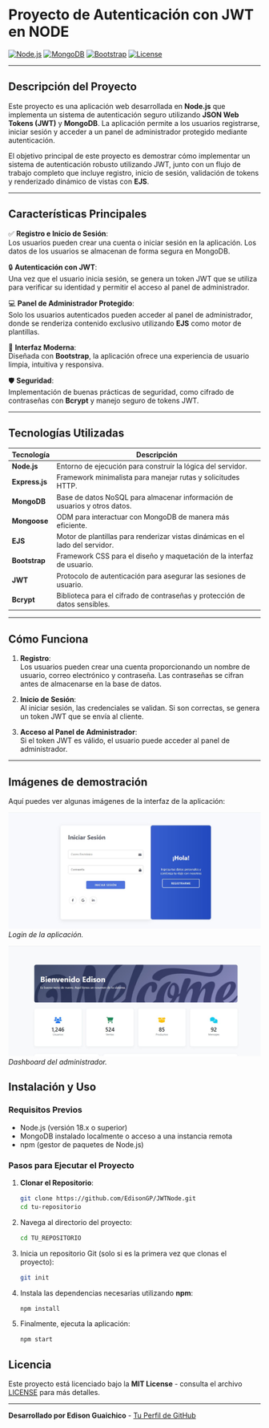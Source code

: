# **Proyecto de Autenticación con JWT en NODE**

[![Node.js](https://img.shields.io/badge/Node.js-18.x-green?logo=node.js)](https://nodejs.org/)
[![MongoDB](https://img.shields.io/badge/MongoDB-6.x-blue?logo=mongodb)](https://www.mongodb.com/)
[![Bootstrap](https://img.shields.io/badge/Bootstrap-5.x-purple?logo=bootstrap)](https://getbootstrap.com/)
[![License](https://img.shields.io/badge/License-MIT-yellow.svg)](LICENSE)

---

## **Descripción del Proyecto**

Este proyecto es una aplicación web desarrollada en **Node.js** que implementa un sistema de autenticación seguro utilizando **JSON Web Tokens (JWT)** y **MongoDB**. La aplicación permite a los usuarios registrarse, iniciar sesión y acceder a un panel de administrador protegido mediante autenticación.

El objetivo principal de este proyecto es demostrar cómo implementar un sistema de autenticación robusto utilizando JWT, junto con un flujo de trabajo completo que incluye registro, inicio de sesión, validación de tokens y renderizado dinámico de vistas con **EJS**.

---

## **Características Principales**

✅ **Registro e Inicio de Sesión**:  
Los usuarios pueden crear una cuenta o iniciar sesión en la aplicación. Los datos de los usuarios se almacenan de forma segura en MongoDB.

🔒 **Autenticación con JWT**:  
Una vez que el usuario inicia sesión, se genera un token JWT que se utiliza para verificar su identidad y permitir el acceso al panel de administrador.

💻 **Panel de Administrador Protegido**:  
Solo los usuarios autenticados pueden acceder al panel de administrador, donde se renderiza contenido exclusivo utilizando **EJS** como motor de plantillas.

🎨 **Interfaz Moderna**:  
Diseñada con **Bootstrap**, la aplicación ofrece una experiencia de usuario limpia, intuitiva y responsiva.

🛡️ **Seguridad**:  
Implementación de buenas prácticas de seguridad, como cifrado de contraseñas con **Bcrypt** y manejo seguro de tokens JWT.

---

## **Tecnologías Utilizadas**

| Tecnología       | Descripción                                                                 |
|------------------|-----------------------------------------------------------------------------|
| **Node.js**      | Entorno de ejecución para construir la lógica del servidor.                 |
| **Express.js**   | Framework minimalista para manejar rutas y solicitudes HTTP.               |
| **MongoDB**      | Base de datos NoSQL para almacenar información de usuarios y otros datos.  |
| **Mongoose**     | ODM para interactuar con MongoDB de manera más eficiente.                  |
| **EJS**          | Motor de plantillas para renderizar vistas dinámicas en el lado del servidor. |
| **Bootstrap**    | Framework CSS para el diseño y maquetación de la interfaz de usuario.      |
| **JWT**          | Protocolo de autenticación para asegurar las sesiones de usuario.          |
| **Bcrypt**       | Biblioteca para el cifrado de contraseñas y protección de datos sensibles. |

---

## **Cómo Funciona**

1. **Registro**:  
   Los usuarios pueden crear una cuenta proporcionando un nombre de usuario, correo electrónico y contraseña. Las contraseñas se cifran antes de almacenarse en la base de datos.

2. **Inicio de Sesión**:  
   Al iniciar sesión, las credenciales se validan. Si son correctas, se genera un token JWT que se envía al cliente.

3. **Acceso al Panel de Administrador**:  
   Si el token JWT es válido, el usuario puede acceder al panel de administrador.
---

## Imágenes de demostración

Aquí puedes ver algunas imágenes de la interfaz de la aplicación:

![Imagen 1](public/foto1.jpg)
*Login de la aplicación.*

![Imagen 2](public/foto2.jpg)
*Dashboard del administrador.*

## **Instalación y Uso**

### **Requisitos Previos**

- Node.js (versión 18.x o superior)
- MongoDB instalado localmente o acceso a una instancia remota
- npm (gestor de paquetes de Node.js)

### **Pasos para Ejecutar el Proyecto**

1. **Clonar el Repositorio**:
   ```bash
   git clone https://github.com/EdisonGP/JWTNode.git
   cd tu-repositorio
   ```
2. Navega al directorio del proyecto:

    ```bash
    cd TU_REPOSITORIO
    ```

3. Inicia un repositorio Git (solo si es la primera vez que clonas el proyecto):

    ```bash
    git init
    ```

4. Instala las dependencias necesarias utilizando **npm**:

    ```bash
    npm install
    ```

5. Finalmente, ejecuta la aplicación:

    ```bash
    npm start
    ```
## Licencia

Este proyecto está licenciado bajo la **MIT License** - consulta el archivo [LICENSE](LICENSE) para más detalles.

---

**Desarrollado por Edison Guaichico** - [Tu Perfil de GitHub](https://github.com/EdisonGP)
